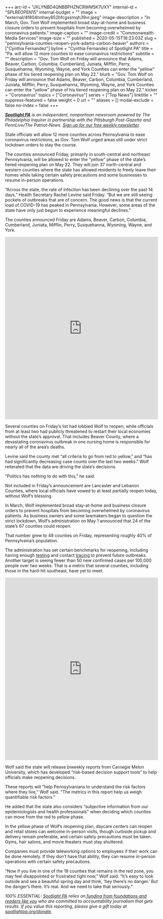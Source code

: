 +++
arc-id = "JXLYNBD4QNBBPHZNCRWM5K7UXY"
internal-id = "SPLREOPEN15"
internal-budget = ""
image = "external/4f804hnhwy852hfcgssmqh39vr.jpeg"
image-description = "In March, Gov. Tom Wolf implemented broad stay-at-home and business closure orders to prevent hospitals from becoming overwhelmed by coronavirus patients."
image-caption = ""
image-credit = "Commonwealth Media Services"
image-size = ""
published = 2020-05-15T16:23:03Z
slug = "pennsylvania-counties-reopen-york-adams-carbon-beaver"
authors = ["Cynthia Fernandez"]
byline = "Cynthia Fernandez of Spotlight PA"
title = "Pa. will allow 12 more counties to ease coronavirus restrictions"
subtitle = ""
description = "Gov. Tom Wolf on Friday will announce that Adams, Beaver, Carbon, Columbia, Cumberland, Juniata, Mifflin, Perry, Susquehanna, Wyoming, Wayne, and York Counties can enter the “yellow” phase of his tiered reopening plan on May 22."
blurb = "Gov. Tom Wolf on Friday will announce that Adams, Beaver, Carbon, Columbia, Cumberland, Juniata, Mifflin, Perry, Susquehanna, Wyoming, Wayne, and York Counties can enter the “yellow” phase of his tiered reopening plan on May 22."
kicker = "Coronavirus"
topics = ["Coronavirus"]
series = ["Top News"]
linktitle = ""
suppress-featured = false
weight = 0
url = ""
aliases = []
modal-exclude = false
no-index = false
+++

<a href="https://www.spotlightpa.org/"><i><b>Spotlight PA</b></i></a><i> is an independent, nonpartisan newsroom powered by The Philadelphia Inquirer in partnership with the Pittsburgh Post-Gazette and PennLive/The Patriot-News. </i><a href="https://www.spotlightpa.org/newsletters"><i>Sign up for our free weekly newsletter</i></a><i>.</i>

State officials will allow 12 more counties across Pennsylvania to ease coronavirus restrictions, as Gov. Tom Wolf urged areas still under strict lockdown orders to stay the course.

The counties announced Friday, primarily in south-central and northeast Pennsylvania, will be allowed to enter the “yellow” phase of the state’s tiered reopening plan on May 22. They will join 37 north-central and western counties where the state has allowed residents to freely leave their homes while taking certain safety precautions and some businesses to resume in-person operations. 

“Across the state, the rate of infection has been declining over the past 14 days,” Health Secretary Rachel Levine said Friday. “But we are still seeing pockets of outbreaks that are of concern. The good news is that the current load of COVID-19 has peaked in Pennsylvania. However, some areas of the state have only just begun to experience meaningful declines."

The counties announced Friday are Adams, Beaver, Carbon, Columbia, Cumberland, Juniata, Mifflin, Perry, Susquehanna, Wyoming, Wayne, and York. 

<iframe title="Most of Pennsylvania Turns Yellow" aria-label="Map" id="datawrapper-chart-12Nqq" src="https://datawrapper.dwcdn.net/12Nqq/1/" scrolling="no" frameborder="0" style="width: 0; min-width: 100% !important; border: none;" height="600"></iframe><script type="text/javascript">!function(){"use strict";window.addEventListener("message",(function(a){if(void 0!==a.data["datawrapper-height"])for(var e in a.data["datawrapper-height"]){var t=document.getElementById("datawrapper-chart-"+e)||document.querySelector("iframe[src*='"+e+"']");t&&(t.style.height=a.data["datawrapper-height"][e]+"px")}}))}();
</script>

Several counties on Friday’s list had lobbied Wolf to reopen, while officials from at least two had publicly threatened to restart their local economies without the state’s approval. That includes Beaver County, where a devastating coronavirus outbreak in one nursing home is responsible for nearly all of the area’s deaths.

Levine said the county met “all criteria to go from red to yellow," and “has had significantly decreasing case counts over the last two weeks." Wolf reiterated that the data are driving the state’s decisions. 

“Politics has nothing to do with this," he said. 

Not included in Friday’s announcement are Lancaster and Lebanon Counties, where local officials have vowed to at least partially reopen today, without Wolf’s blessing.

<script src="https://www.spotlightpa.org/embed.js" async></script><div data-spl-embed-version="1" data-spl-src="https://www.spotlightpa.org/embeds/donate/"></div>


In March, Wolf implemented broad stay-at-home and business closure orders to prevent hospitals from becoming overwhelmed by coronavirus patients. As business owners and some lawmakers began to question the strict lockdown, Wolf’s administration on May 1 announced that 24 of the state’s 67 counties could reopen.

That number grew to 49 counties on Friday, representing roughly 40% of Pennsylvania’s population.

The administration has set certain benchmarks for reopening, including having enough <a href="https://www.spotlightpa.org/news/2020/05/pennsylvania-coronavirus-testing-benchmark-capacity/" target="_blank">testing</a> and contact <a href="https://www.spotlightpa.org/news/2020/05/pennsylvania-coronavirus-contact-tracing-plan-disease-tracking/" target="_blank">tracing</a> to prevent future outbreaks. Another target is seeing fewer than 50 new confirmed cases per 100,000 people over two weeks. That is a metric that several counties, including those in the hard-hit southeast, have yet to meet.

<iframe title="The State of Reopening in Southeastern Pa." aria-label="Interactive line chart" id="datawrapper-chart-zT8T9" src="https://datawrapper.dwcdn.net/zT8T9/23/" scrolling="no" frameborder="0" style="width: 0; min-width: 100% !important; border: none;" height="600"></iframe><script type="text/javascript">!function(){"use strict";window.addEventListener("message",(function(a){if(void 0!==a.data["datawrapper-height"])for(var e in a.data["datawrapper-height"]){var t=document.getElementById("datawrapper-chart-"+e)||document.querySelector("iframe[src*='"+e+"']");t&&(t.style.height=a.data["datawrapper-height"][e]+"px")}}))}();
</script>

Wolf said the state will release biweekly reports from Carnegie Melon University, which has developed “risk-based decision support tools” to help officials make reopening decisions. 

These reports will “help Pennsylvanians to understand the risk factors where they live," Wolf said. "The metrics in this report help us weigh quantifiable risk factors.”

He added that the state also considers “subjective information from our epidemiologists and health professionals" when deciding which counties can move from the red to yellow phase. 

In the yellow phase of Wolf’s reopening plan, daycare centers can reopen and retail stores can welcome in-person visits, though curbside pickup and delivery remain preferable, and certain safety precautions must be taken. Gyms, hair salons, and movie theaters must stay shuttered.

Companies must provide teleworking options to employees if their work can be done remotely. If they don’t have that ability, they can resume in-person operations with certain safety precautions.

“Now if you live in one of the 18 counties that remains in the red zone, you may feel disappointed or frustrated right now,” Wolf said. “It’s easy to look outside and see a beautiful spring day and think, ‘hey there’s no danger.’ But the danger’s there. It’s real. And we need to take that seriously.”

<i>100% ESSENTIAL: </i><a href="https://www.spotlightpa.org/"><i>Spotlight PA</i></a><i> relies on</i><a href="https://www.spotlightpa.org/support"><i> funding from foundations and readers like you</i></a><i> who are committed to accountability journalism that gets results. If you value this reporting, please give a gift today at </i><a href="https://www.spotlightpa.org/donate"><i>spotlightpa.org/donate</i></a><i>.</i>
